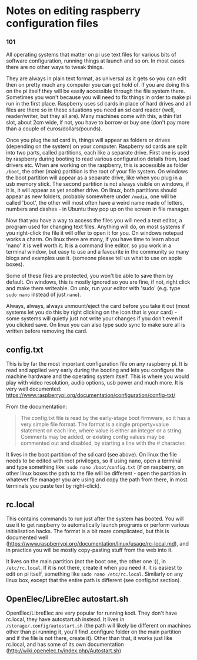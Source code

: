 # Notes on editing raspberry configuration files

### 101

All operating systems that matter on pi use text files for various bits of software configuration, running things at launch and so on. In most cases there are no other ways to tweak things. 

They are always in plain text format, as universal as it gets so you can edit then on pretty much any computer you can get hold of. If you are doing this on the pi itself they will be easily accessible through the file system there. Sometimes you won't because you will need to fix things in order to make pi run in the first place. 
Raspberry uses sd cards in place of hard drives and all files are there so in these situations you need an sd card reader (well, reader/writer, but they all are). Many machines come with this, a thin flat slot, about 2cm wide, if not, you have to borrow or buy one (don't pay more than a couple of euros/dollars/pounds). 

Once you plug the sd card in, things will appear as folders or drives (depending on the system) on your computer. Raspberry sd cards are split into two parts, called partitions, each like a separate drive. First one is used by raspberry during booting to read various configuration details from, load drivers etc. When are working on the raspberry, this is accessible as folder `/boot`, the other (main) partition is the root of your file system. On windows the boot partition will appear as a separate drive, like when you plug in a usb memory stick. The second partition is not always visible on windows, if it is, it will appear as yet another drive. On linux, both partitions should appear as new folders, probably somewhere under `/media`, one will be called 'boot', the other will most often have a weird name made of letters, numbers and dashes - in Ubuntu they pop up on the screen in file manager.

Now that you have a way to access the files you will need a text editor, a program used for changing text files. Anything will do, on most systems if you right-click the file it will offer to open it for you. On windows notepad works a charm. On linux there are many, if you have time to learn about 'nano' it is well worth it. It is a command line editor, so you work in a terminal window, but easy to use and a favourite in the community so many blogs and examples use it. (someone please tell us what to use on apple boxes).

Some of these files are protected, you won't be able to save them by default. On windows, this is mostly ignored so you are fine, if not, right click and make them writeable. On unix, run your editor with 'sudo' (e.g. type `sudo nano` instead of just `nano`). 

Always, always, always unmount/eject the card before you take it out (most systems let you do this by right clicking on the icon that is your card) - some systems will quietly just not write your changes if you don't even if you clicked save. On linux you can also type sudo sync to make sure all is written before removing the card.


## config.txt

This is by far the most important configuration file on any raspberry pi. It is read and applied very early during the booting and lets you configure the machine hardware and the operating system itself. This is where you would play with video resolution, audio options, usb power and much more. It is very well documented:  https://www.raspberrypi.org/documentation/configuration/config-txt/ 

From the documentation:


> The config.txt file is read by the early-stage boot firmware, so it has a very simple file format. The format is a single property=value statement on each line, where value is either an integer or a string. Comments may be added, or existing config values may be commented out and disabled, by starting a line with the # character.


It lives in the boot partition of the sd card (see above).
On linux the file needs to be edited with root privileges, so if using nano, open a terminal and type something like: `sudo nano /boot/config.txt` (if on raspberry, on other linux boxes the path to the file will be different - open the partition in whatever file manager you are using and copy the path from there, in most terminals you paste text by right-click).

## rc.local

This contains commands to run just after the system has booted. You will use it to get raspberry to automatically launch programs or perform various initialisation hacks. 
The format is a bit more complicated, but this is documented well (https://www.raspberrypi.org/documentation/linux/usage/rc-local.md), and in practice you will be mostly copy-pasting stuff from the web into it.

It lives on the main partition (not the boot one, the other one :)), in `/etc/rc.local`. If it is not there, create it when you need it. It is easiest to edit on pi itself,  something like `sudo nano /etc/rc.local`. Similarly on any linux box, except that the entire path is different (see config.txt section).

## OpenElec/LibreElec autostart.sh

OpenElec/LibreElec are very popular for running kodi. They don't have rc.local, they have autostart.sh instead. It lives in `/storage/.config/autostart.sh` (the path will likely be different on machines other than pi running it, you'll find .configure folder on the main partition and if the file is not there, create it). Other than that, it works just like rc.local, and has some of its own documentation (http://wiki.openelec.tv/index.php/Autostart.sh)
